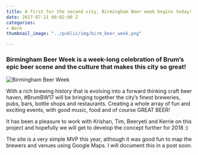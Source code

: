 ```yaml
---
title: A first for the second city, Birmingham Beer week begins today!
date: 2017-07-21 08:02:00 Z
categories:
- Work
thumbnail_image: "../public/img/birm_beer_week.png"

---
```


### Birmingham Beer Week is a week-long celebration of Brum’s epic beer scene and the culture that makes this city so great!

<p><img  src="{{ site.baseurl }}//uploads/birm_beer_week.png" alt="Birmingham Beer Week"  /></p>

With a rich brewing history that is evolving into a forward thinking craft beer haven, #BrumBW17 will be bringing together the city’s finest breweries, pubs, bars, bottle shops and restaurants. Creating a whole array of fun and exciting events, with good music, food and of course GREAT BEER!

It has been a pleasure to work with Krishan, Tim, Beeryeti and Kerrie on this project and hopefully we will get to develop the concept further for 2018 :) 

The site is a very simple MVP this year, although it was good fun to map the brewers and venues using Google Maps. I will document this in a post soon. 

